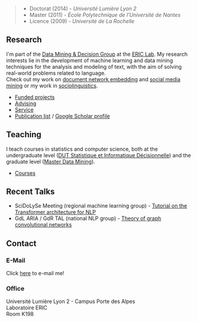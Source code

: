 >- Doctorat (2014) - *Université Lumière Lyon 2*
>- Master (2011) - *École Polytechnique de l'Université de Nantes*
>- Licence (2009) - *Université de La Rochelle*

## Research
I'm part of the [Data Mining & Decision Group](https://eric.msh-lse.fr/recherche/equipe-dmd/) at the [ERIC Lab](https://eric.ish-lyon.cnrs.fr). My research interests lie in the development of machine learning and data mining techniques for the analysis and modeling of text, with the aim of solving real-world problems related to language. <br>Check out my work on  [document network embedding](document_network_embedding.html) and [social media mining](social_media_mining.html) or my work in [sociolinguistics](sociolinguistics.html).

- [Funded projects](research.html#projects)
- [Advising](research.html#advising)
- [Service](research.html#service)
- [Publication list](publications.html) / [Google Scholar profile](https://scholar.google.com/citations?user=mM_oO18AAAAJ)

## Teaching
I teach courses in statistics and computer science, both at the undergraduate level ([DUT Statistique et Informatique Décisionnelle](https://iut.univ-lyon2.fr/fr/formations/dut/statistique-et-informatique-decisionnelle/statistique-et-informatique-decisionnelle-dut-stid--652848.kjsp)) and the graduate level ([Master Data Mining](https://www.univ-lyon2.fr/master-2-informatique-data-mining-data-mining-1)).
- [Courses](teaching.html)

## Recent Talks

- SciDoLySe Meeting (regional machine learning group) - [Tutorial on the Transformer architecture for NLP](http://scidolyse.ens-lyon.fr/sites/default/files/2021-05/guile_small.pdf)
- GdL ARIA / GdR TAL (national NLP group) - [Theory of graph convolutional networks](http://www.asso-aria.org/gdl/2021/20210115/)

## Contact

### E-Mail

Click <a href="mailto:adrien.guille&#64;univ-lyon2.fr">here</a> to e-mail me!
### Office
Université Lumière Lyon 2 - Campus Porte des Alpes<br>Laboratoire ERIC<br>Room K198
